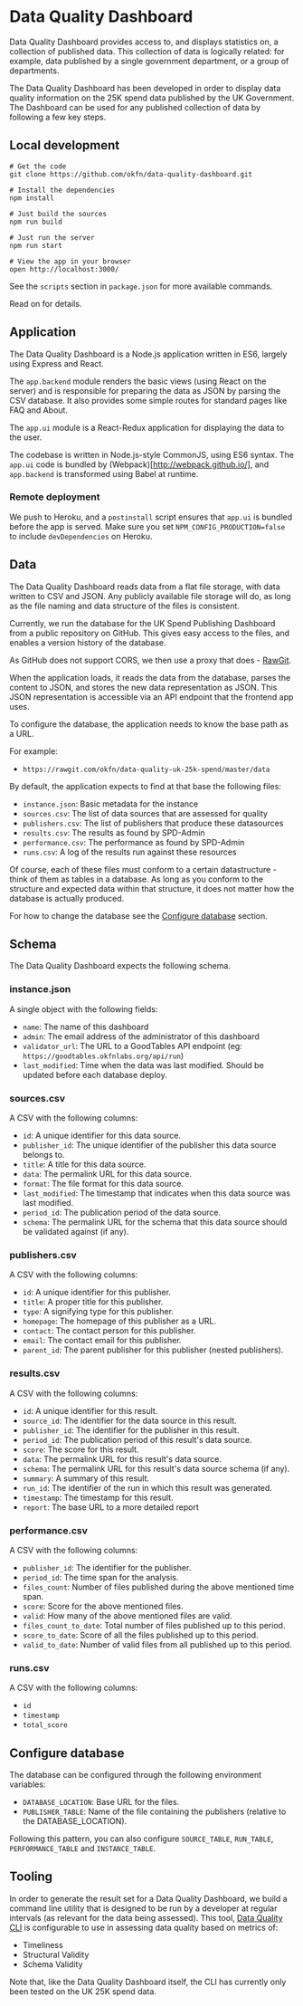 # Data Quality Dashboard

Data Quality Dashboard provides access to, and displays statistics on, a collection of published data. This collection of data is logically related: for example, data published by a single government department, or a group of departments.

The Data Quality Dashboard has been developed in order to display data quality information on the 25K spend data published by the UK Government. The Dashboard can be used for any published collection of data by following a few key steps.

## Local development

```
# Get the code
git clone https://github.com/okfn/data-quality-dashboard.git

# Install the dependencies
npm install

# Just build the sources
npm run build

# Just run the server
npm run start

# View the app in your browser
open http://localhost:3000/
```

See the `scripts` section in `package.json` for more available commands.

Read on for details.

## Application

The Data Quality Dashboard is a Node.js application written in ES6, largely using Express and React.

The `app.backend` module renders the basic views (using React on the server) and is responsible for preparing the data as JSON by parsing the CSV database. It also provides some simple routes for standard pages like FAQ and About.

The `app.ui` module is a React-Redux application for displaying the data to the user.

The codebase is written in Node.js-style CommonJS, using ES6 syntax. The `app.ui` code is bundled by (Webpack)[http://webpack.github.io/], and `app.backend` is transformed using Babel at runtime.

### Remote deployment

We push to Heroku, and a `postinstall` script ensures that `app.ui` is bundled before the app is served. Make sure you set `NPM_CONFIG_PRODUCTION=false` to include `devDependencies` on Heroku.

## Data

The Data Quality Dashboard reads data from a flat file storage, with data written to CSV and JSON. Any publicly available file storage will do, as long as the file naming and data structure of the files is consistent.

Currently, we run the database for the UK Spend Publishing Dashboard from a public repository on GitHub. This gives easy access to the files, and enables a version history of the database.

As GitHub does not support CORS, we then use a proxy that does - [RawGit](https://rawgit.com/).

When the application loads, it reads the data from the database, parses the content to JSON, and stores the new data representation as JSON. This JSON representation is accessible via an API endpoint that the frontend app uses.

To configure the database, the application needs to know the base path as a URL.

For example:

* `https://rawgit.com/okfn/data-quality-uk-25k-spend/master/data`

By default, the application expects to find at that base the following files:

* `instance.json`: Basic metadata for the instance
* `sources.csv`: The list of data sources that are assessed for quality
* `publishers.csv`: The list of publishers that produce these datasources
* `results.csv`: The results as found by SPD-Admin
* `performance.csv`: The performance as found by SPD-Admin
* `runs.csv`: A log of the results run against these resources

Of course, each of these files must conform to a certain datastructure - think of them as tables in a database. As long as you conform to the structure and expected data within that structure, it does not matter how the database is actually produced.

For how to change the database see the [Configure database](#configure-database) section.

## Schema

The Data Quality Dashboard expects the following schema.

### instance.json

A single object with the following fields:

* `name`: The name of this dashboard
* `admin`: The email address of the administrator of this dashboard
* `validator_url`: The URL to a GoodTables API endpoint (eg: `https://goodtables.okfnlabs.org/api/run`)
* `last_modified`: Time when the data was last modified. Should be updated before each database deploy.

### sources.csv

A CSV with the following columns:

* `id`: A unique identifier for this data source.
* `publisher_id`: The unique identifier of the publisher this data source belongs to.
* `title`: A title for this data source.
* `data`: The permalink URL for this data source.
* `format`: The file format for this data source.
* `last_modified`: The timestamp that indicates when this data source was last modified.
* `period_id`: The publication period of the data source.
* `schema`: The permalink URL for the schema that this data source should be validated against (if any).

### publishers.csv

A CSV with the following columns:

* `id`: A unique identifier for this publisher.
* `title`: A proper title for this publisher.
* `type`: A signifying type for this publisher.
* `homepage`: The homepage of this publisher as a URL.
* `contact`: The contact person for this publisher.
* `email`: The contact email for this publisher.
* `parent_id`: The parent publisher for this publisher (nested publishers).

### results.csv

A CSV with the following columns:

* `id`: A unique identifier for this result.
* `source_id`: The identifier for the data source in this result.
* `publisher_id`: The identifier for the publisher in this result.
* `period_id`: The publication period of this result's data source.
* `score`: The score for this result.
* `data`: The permalink URL for this result's data source.
* `schema`: The permalink URL for this result's data source schema (if any).
* `summary`: A summary of this result.
* `run_id`: The identifier of the run in which this result was generated.
* `timestamp`: The timestamp for this result.
* `report`: The base URL to a more detailed report

### performance.csv

A CSV with the following columns:

* `publisher_id`: The identifier for the publisher.
* `period_id`: The time span for the analysis.
* `files_count`: Number of files published during the above mentioned time span.
* `score`: Score for the above mentioned files.
* `valid`: How many of the above mentioned files are valid.
* `files_count_to_date`: Total number of files published up to this period.
* `score_to_date`: Score of all the files published up to this period.
* `valid_to_date`: Number of valid files from all published up to this period.

### runs.csv

A CSV with the following columns:

* `id`
* `timestamp`
* `total_score`


## Configure database

The database can be configured through the following environment variables:

* `DATABASE_LOCATION`: Base URL for the files.
* `PUBLISHER_TABLE`: Name of the file containing the publishers (relative to the DATABASE_LOCATION).

Following this pattern, you can also configure `SOURCE_TABLE`, `RUN_TABLE`, `PERFORMANCE_TABLE` and `INSTANCE_TABLE`.

## Tooling

In order to generate the result set for a Data Quality Dashboard, we build a command line utility that is designed to be run by a developer at regular intervals (as relevant for the data being assessed). This tool, [Data Quality CLI](https://github.com/okfn/data-quality-cli) is configurable to use in assessing data quality based on metrics of:

* Timeliness
* Structural Validity
* Schema Validity

Note that, like the Data Quality Dashboard itself, the CLI has currently only been tested on the UK 25K spend data.
